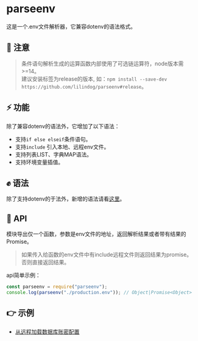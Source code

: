 # parseenv

这是一个.env文件解析器，它兼容dotenv的语法格式。

## 🔔 注意
> 条件语句解析生成的运算函数内部使用了可选链运算符，node版本需>=14。    
> 建议安装标签为release的版本, 如：`npm install --save-dev https://github.com/lilindog/parseenv#release`。     


## ⚡ 功能
除了兼容dotenv的语法外，它增加了以下语法：   
* 支持`if else elseif`条件语句。  
* 支持`include` 引入本地、远程env文件。
* 支持列表LIST、字典MAP语法。
* 支持环境变量插值。   

## ✊ 语法
除了支持dotenv的于法外，新增的语法请看[这里](./doc/grammar.md)。   

## 🔨 API
模块导出仅一个函数，参数是env文件的地址，返回解析结果或者带有结果的Promise。     
>如果传入给函数的env文件中有include远程文件则返回结果为promise。  
>否则直接返回结果。   

api简单示例：
```js
const parseenv = require("parseenv");
console.log(parseenv("./production.env")); // Object|Promise<Object>
```

## 👉 示例
* [从远程加载数据库账密配置](./doc/example1.md)
